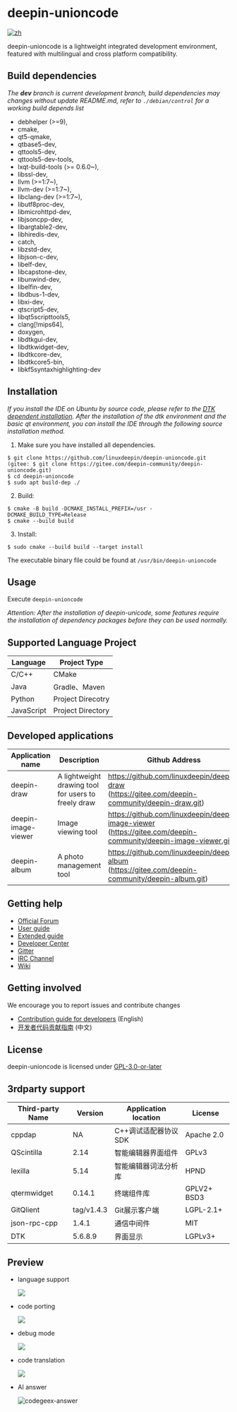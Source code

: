 # deepin-unioncode

[![zh](https://img.shields.io/badge/lang-zh-red.svg)](./README.md)

deepin-unioncode is a lightweight integrated development environment, featured with multilingual and cross platform compatibility.

## Build dependencies

_The **dev** branch is current development branch, build dependencies may changes without update README.md, refer to `./debian/control` for a working build depends list_

-  debhelper (>=9),
-  cmake,
-  qt5-qmake,
-  qtbase5-dev,
-  qttools5-dev,
-  qttools5-dev-tools,
-  lxqt-build-tools (>= 0.6.0~),
-  libssl-dev,
-  llvm (>=1:7~),
-  llvm-dev (>=1:7~),
-  libclang-dev (>=1:7~),
-  libutf8proc-dev,
-  libmicrohttpd-dev,
-  libjsoncpp-dev,
-  libargtable2-dev,
-  libhiredis-dev,
-  catch,
-  libzstd-dev,
-  libjson-c-dev,
-  libelf-dev,
-  libcapstone-dev,
-  libunwind-dev, 
-  libelfin-dev,
-  libdbus-1-dev,
-  libxi-dev,
-  qtscript5-dev,
-  libqt5scripttools5,
-  clang[!mips64],
-  doxygen,
-  libdtkgui-dev,
-  libdtkwidget-dev,
-  libdtkcore-dev,
-  libdtkcore5-bin,
-  libkf5syntaxhighlighting-dev

## Installation

   *If you install the IDE on Ubuntu by source code, please refer to the [DTK dependent installation](./docs/dtk-install-guide.en.md). After the installation of the dtk environment and the basic qt environment, you can install the IDE through the following source installation method.*

1. Make sure you have installed all dependencies.

``` shell
$ git clone https://github.com/linuxdeepin/deepin-unioncode.git
(gitee: $ git clone https://gitee.com/deepin-community/deepin-unioncode.git)
$ cd deepin-unioncode
$ sudo apt build-dep ./
```

2. Build:

```shell
$ cmake -B build -DCMAKE_INSTALL_PREFIX=/usr -DCMAKE_BUILD_TYPE=Release
$ cmake --build build
```

3. Install:

```shell
$ sudo cmake --build build --target install
```

The executable binary file could be found at `/usr/bin/deepin-unioncode`

## Usage

Execute `deepin-unioncode`

*Attention: After the installation of deepin-unicode, some features require the installation of dependency packages before they can be used normally.* 

## Supported Language Project

| Language   | Project Type      |
| ---------- | ----------------- |
| C/C++      | CMake             |
| Java       | Gradle、Maven     |
| Python     | Project Direcotry |
| JavaScript | Project Directory |

## Developed applications

| Application name    | Description                                         | Github Address                                               |
| ------------------- | --------------------------------------------------- | ------------------------------------------------------------ |
| deepin-draw         | A lightweight drawing tool for users to freely draw | https://github.com/linuxdeepin/deepin-draw<br />(https://gitee.com/deepin-community/deepin-draw.git) |
| deepin-image-viewer | Image viewing tool                                  | https://github.com/linuxdeepin/deepin-image-viewer<br />(https://gitee.com/deepin-community/deepin-image-viewer.git) |
| deepin-album        | A photo management tool                             | https://github.com/linuxdeepin/deepin-album<br />(https://gitee.com/deepin-community/deepin-album.git) |

## Getting help

 - [Official Forum](https://bbs.deepin.org/)
 - [User guide](https://wiki.deepin.org/zh/05_HOW-TO/02_%E5%BC%80%E5%8F%91%E7%9B%B8%E5%85%B3/deepin-unioncode)
 - [Extended guide](./docs/extended-guide.md)
 - [Developer Center](https://github.com/linuxdeepin/developer-center)
 - [Gitter](https://gitter.im/orgs/linuxdeepin/rooms)
 - [IRC Channel](https://webchat.freenode.net/?channels=deepin)
 - [Wiki](https://wiki.deepin.org/)

## Getting involved

We encourage you to report issues and contribute changes

 - [Contribution guide for developers](https://github.com/linuxdeepin/developer-center/wiki/Contribution-Guidelines-for-Developers-en) (English)
 - [开发者代码贡献指南](https://github.com/linuxdeepin/developer-center/wiki/Contribution-Guidelines-for-Developers) (中文)

## License

deepin-unioncode is licensed under [GPL-3.0-or-later](LICENSE)

## 3rdparty support

| Third-party Name | Version    | Application location  | License     |
| ---------------- | ---------- | --------------------- | ----------- |
| cppdap           | NA         | C++调试适配器协议 SDK | Apache 2.0  |
| QScintilla       | 2.14       | 智能编辑器界面组件    | GPLv3       |
| lexilla          | 5.14       | 智能编辑器词法分析库  | HPND        |
| qtermwidget      | 0.14.1     | 终端组件库            | GPLV2+ BSD3 |
| GitQlient        | tag/v1.4.3 | Git展示客户端         | LGPL-2.1+   |
| json-rpc-cpp     | 1.4.1      | 通信中间件            | MIT         |
| DTK              | 5.6.8.9    | 界面显示              | LGPLv3+     |


## Preview

- language support

  ![](./docs/rc/language-support.png)

- code porting

  ![](./docs/rc/code-porting.png)

- debug mode

  ![](./docs/rc/debug-mode.png)

- code translation

  ![](./docs/rc/codegeex-translate.png)

- AI answer

  ![codegeex-answer](./docs/rc/codegeex-answer.png)
